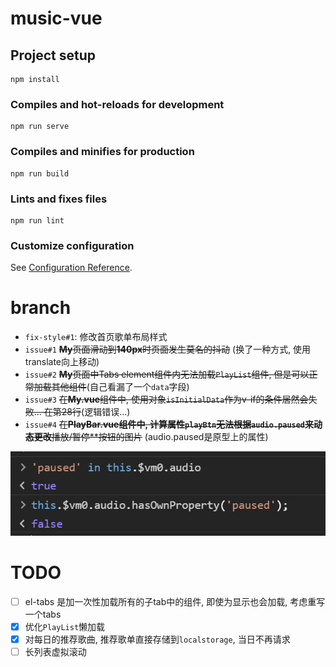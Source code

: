 # music-vue

## Project setup
```
npm install
```

### Compiles and hot-reloads for development
```
npm run serve
```

### Compiles and minifies for production
```
npm run build
```

### Lints and fixes files
```
npm run lint
```

### Customize configuration
See [Configuration Reference](https://cli.vuejs.org/config/).


# branch 
* `fix-style#1`: 修改首页歌单布局样式
* `issue#1` ~~**My**页面滑动到**140px**时页面发生莫名的抖动~~ (换了一种方式, 使用 translate向上移动)
* `issue#2` ~~**My**页面中Tabs element组件内无法加载`PlayList`组件, 但是可以正常加载其他组件~~(自己看漏了一个`data`字段)
* `issue#3` ~~在**My.vue**组件中, 使用对象`isInitialData`作为v-if的条件居然会失败... 在第28行~~(逻辑错误...)
* `issue#4` ~~在**PlayBar.vue组件中, 计算属性`playBtn`无法根据`audio.paused`来动态更改**播放/暂停**按钮的图片~~ (audio.paused是原型上的属性)

![issue#4](./documentImg/issue%234.png)


# TODO
- [ ] el-tabs 是加一次性加载所有的子tab中的组件, 即使为显示也会加载, 考虑重写一个tabs
- [x] 优化`PlayList`懒加载
- [x] 对每日的推荐歌曲, 推荐歌单直接存储到`localstorage`, 当日不再请求
- [ ] 长列表虚拟滚动